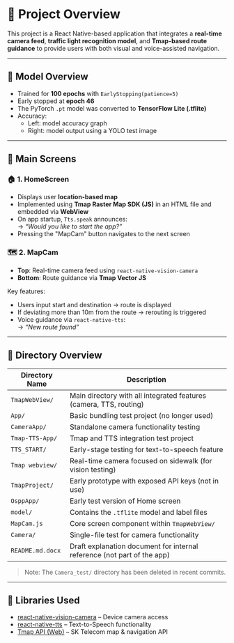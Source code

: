 # 🧭 Project Overview

This project is a React Native-based application that integrates a **real-time camera feed**, **traffic light recognition model**, and **Tmap-based route guidance** to provide users with both visual and voice-assisted navigation.

---

## 🧠 Model Overview

- Trained for **100 epochs** with `EarlyStopping(patience=5)`
- Early stopped at **epoch 46**
- The PyTorch `.pt` model was converted to **TensorFlow Lite (.tflite)**
- Accuracy:
  - Left: model accuracy graph
  - Right: model output using a YOLO test image

---

## 📱 Main Screens

### 🏠 1. HomeScreen

- Displays user **location-based map**
- Implemented using **Tmap Raster Map SDK (JS)** in an HTML file and embedded via **WebView**
- On app startup, `Tts.speak` announces:  
  → *“Would you like to start the app?”*
- Pressing the "MapCam" button navigates to the next screen

### 🗺️ 2. MapCam

- **Top**: Real-time camera feed using `react-native-vision-camera`
- **Bottom**: Route guidance via **Tmap Vector JS**

Key features:
- Users input start and destination → route is displayed
- If deviating more than 10m from the route → rerouting is triggered
- Voice guidance via `react-native-tts`:  
  → *“New route found”*

---

## 📁 Directory Overview

| Directory Name      | Description                                                                 |
|---------------------|-----------------------------------------------------------------------------|
| `TmapWebView/`       | Main directory with all integrated features (camera, TTS, routing)          |
| `App/`              | Basic bundling test project (no longer used)                                |
| `CameraApp/`        | Standalone camera functionality testing                                     |
| `Tmap-TTS-App/`     | Tmap and TTS integration test project                                       |
| `TTS_START/`        | Early-stage testing for text-to-speech feature                              |
| `Tmap webview/`     | Real-time camera focused on sidewalk (for vision testing)                   |
| `TmapProject/`      | Early prototype with exposed API keys (not in use)                          |
| `OsppApp/`          | Early test version of Home screen                                           |
| `model/`            | Contains the `.tflite` model and label files                                |
| `MapCam.js`         | Core screen component within `TmapWebView/`                                 |
| `Camera/`           | Single-file test for camera functionality                                   |
| `README.md.docx`    | Draft explanation document for internal reference (not part of the app)     |

> Note: The `Camera_test/` directory has been deleted in recent commits.

---

## 🔗 Libraries Used

- [react-native-vision-camera](https://github.com/mrousavy/react-native-vision-camera) – Device camera access
- [react-native-tts](https://github.com/ak1394/react-native-tts) – Text-to-Speech functionality
- [Tmap API (Web)](https://tmapapi.sktelecom.com/main.html#webV2Sample) – SK Telecom map & navigation API
